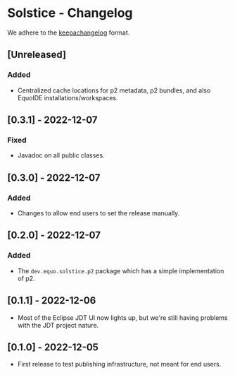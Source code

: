# Solstice - Changelog

We adhere to the [keepachangelog](https://keepachangelog.com/en/1.0.0/) format.

## [Unreleased]
### Added
- Centralized cache locations for p2 metadata, p2 bundles, and also EquoIDE installations/workspaces. 

## [0.3.1] - 2022-12-07
### Fixed
- Javadoc on all public classes.

## [0.3.0] - 2022-12-07
### Added
- Changes to allow end users to set the release manually.

## [0.2.0] - 2022-12-07
### Added
- The `dev.equo.solstice.p2` package which has a simple implementation of p2.

## [0.1.1] - 2022-12-06
- Most of the Eclipse JDT UI now lights up, but we're still having problems with the JDT project nature.

## [0.1.0] - 2022-12-05
- First release to test publishing infrastructure, not meant for end users.